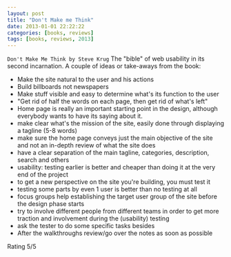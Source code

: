```yaml
---
layout: post
title: "Don't Make me Think"
date: 2013-01-01 22:22:22
categories: [books, reviews]
tags: [books, reviews, 2013]
---
```

`Don't Make Me Think by Steve Krug`
The "bible" of web usability in its second incarnation. A couple of ideas or take-aways from the book:
+ Make the site natural to the user and his actions
+ Build billboards not newspapers
+ Make stuff visible and easy to determine what's its function to the user
+ "Get rid of half the words on each page, then get rid of what's left"
+ Home page is really an important starting point in the design, although everybody wants to have its saying about it.
+ make clear what's the mission of the site, easily done through displaying a tagline (5-8 words)
+ make sure the home page conveys just the main objective of the site and not an in-depth review of what the site does
+ have a clear separation of the main tagline, categories, description, search and others
+ usability: testing earlier is better and cheaper than doing it at the very end of the project
+ to get a new perspective on the site you're building, you must test it
+ testing some parts by even 1 user is better than no testing at all
+ focus groups help establishing the target user group of the site before the design phase starts
+ try to involve different people from different teams in order to get more traction and involvement during the (usability) testing
+ ask the tester to do some specific tasks besides
+ After the walkthroughs review/go over the notes as soon as possible

Rating 5/5
